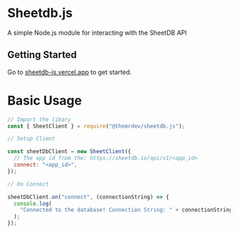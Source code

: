 # Sheetdb.js

A simple Node.js module for interacting with the SheetDB API

## Getting Started

Go to [sheetdb-js.vercel.app](https://sheetdb-js.vercel.app) to get started.

# Basic Usage

```js
// Import the libary
const { SheetClient } = require("@themrdev/sheetdb.js");

// Setup Client

const sheetDbClient = new SheetClient({
  // The app id from the: https://sheetdb.io/api/v1/<app_id>
  connect: "<app_id>",
});

// On Connect

sheetDbClient.on("connect", (connectionString) => {
  console.log(
    "Connected to the database! Connection String: " + connectionString
  );
});

```
